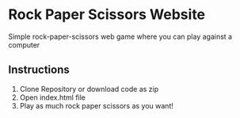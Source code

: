 
# Rock Paper Scissors Website

<p>Simple rock-paper-scissors web game where you can play against a computer</p>

## Instructions

<ol>
<li>Clone Repository or download code as zip</li>
<li>Open index.html file</li>
<li>Play as much rock paper scissors as you want!</li>
</ol>
